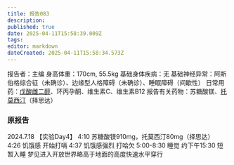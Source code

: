 ```yaml
---
title: 报告083
description: 
published: true
date: 2025-04-11T15:58:39.009Z
tags: 
editor: markdown
dateCreated: 2025-04-11T15:58:34.573Z
---
```


﻿报告者：主编
身高体重：170cm, 55.5kg
基础身体疾病：无
基础神经异常：阿斯伯格综合征（未确诊）、边缘型人格障碍（未确诊）、睡眠障碍（间歇性）
日常用药：[戊酸雌二醇](/E2/)、环丙孕酮、维生素C、维生素B12
报告有关药物：苏糖酸镁、[托莫西汀](/ATX/)（择思达）

### 原报告
2024.7.18
【实验Day4】
4:10 苏糖酸镁910mg，托莫西汀80mg（择思达）
4:26 饥饿感 开始打嗝
4:37 饥饿感强烈 打哈欠
5:00-8:30 睡觉
约下午15:30 短暂入睡 梦见进入开放世界略高于地面的高度快速水平穿行
